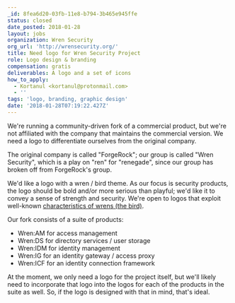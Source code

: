 ```yaml
---
_id: 8fea6d20-03fb-11e8-b794-3b465e945ffe
status: closed
date_posted: 2018-01-28
layout: jobs
organization: Wren Security
org_url: 'http://wrensecurity.org/'
title: Need logo for Wren Security Project
role: Logo design & branding
compensation: gratis
deliverables: A logo and a set of icons
how_to_apply:
  - Kortanul <kortanul@protonmail.com>
  - ''
tags: 'logo, branding, graphic design'
date: '2018-01-28T07:19:22.427Z'
---
```

We're running a community-driven fork of a commercial product, but we're not affiliated with the company that maintains the commercial version. We need a logo to differentiate ourselves from the original company.

The original company is called "ForgeRock"; our group is called "Wren Security", which is a play on "ren" for "renegade", since our group has broken off from ForgeRock's group.

We'd like a logo with a wren / bird theme. As our focus is security products, the logo should be bold and/or more serious than playful; we'd like it to convey a sense of strength and security. We're open to logos that exploit well-known [characteristics of wrens (the bird)](https://en.wikipedia.org/wiki/Wren).

Our fork consists of a suite of products:
- Wren:AM for access management
- Wren:DS for directory services / user storage
- Wren:IDM for identity management
- Wren:IG for an identity gateway / access proxy
- Wren:ICF for an identity connection framework

At the moment, we only need a logo for the project itself, but we'll likely need to incorporate that logo into the logos for each of the products in the suite as well. So, if the logo is designed with that in mind, that's ideal.
